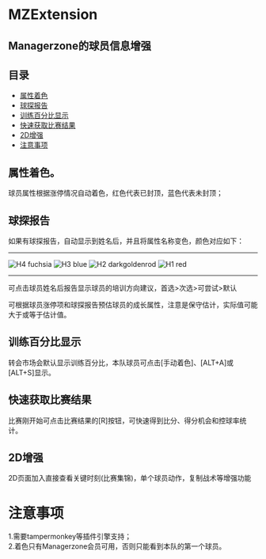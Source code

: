 # MZExtension
## Managerzone的球员信息增强

## 目录
* [属性着色](#属性着色)
* [球探报告](#球探报告)
* [训练百分比显示](#训练百分比显示)
* [快速获取比赛结果](#快速获取比赛结果)
* [2D增强](#2D增强)
* [注意事项](#注意事项)


## 属性着色。
球员属性根据涨停情况自动着色，红色代表已封顶，蓝色代表未封顶；  

## 球探报告
如果有球探报告，自动显示到姓名后，并且将属性名称变色，颜色对应如下：  

****

![H4 fuchsia](https://img.shields.io/static/v1?label=H4&message=★★★★&color=fuchsia "H4")
![H3 blue](https://img.shields.io/static/v1?label=H3&message=★★★☆&color=blue "H3")
![H2 darkgoldenrod](https://img.shields.io/static/v1?label=H2&message=★★☆☆&color=darkgoldenrod "H2")
![H1 red](https://img.shields.io/static/v1?label=H1&message=★☆☆☆&color=red "H1")

****


可点击球员姓名后报告显示球员的培训方向建议，首选>次选>可尝试>默认  


可根据球员涨停项和球探报告预估球员的成长属性，注意是保守估计，实际值可能大于或等于估计值。  

## 训练百分比显示
转会市场会默认显示训练百分比，本队球员可点击[手动着色]、[ALT+A]或[ALT+S]显示。


## 快速获取比赛结果
比赛刚开始可点击比赛结果的[R]按钮，可快速得到比分、得分机会和控球率统计。


## 2D增强
2D页面加入直接查看关键时刻(比赛集锦)，单个球员动作，复制战术等增强功能


# 注意事项
1.需要tampermonkey等插件引擎支持；  
2.着色只有Managerzone会员可用，否则只能看到本队的第一个球员。 
